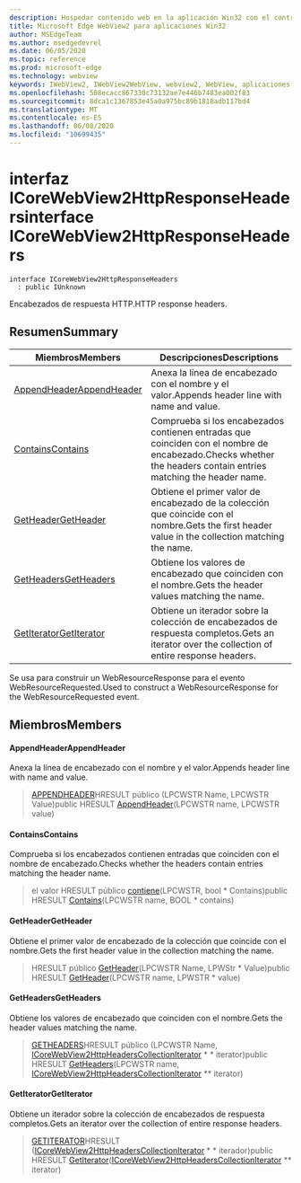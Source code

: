 ```yaml
---
description: Hospedar contenido web en la aplicación Win32 con el control Microsoft Edge WebView2
title: Microsoft Edge WebView2 para aplicaciones Win32
author: MSEdgeTeam
ms.author: msedgedevrel
ms.date: 06/05/2020
ms.topic: reference
ms.prod: microsoft-edge
ms.technology: webview
keywords: IWebView2, IWebView2WebView, webview2, WebView, aplicaciones Win32, Win32, Edge, ICoreWebView2, ICoreWebView2Controller, control de explorador, HTML Edge
ms.openlocfilehash: 508ecacc867330c73132ae7e446b7483ea002f83
ms.sourcegitcommit: 8dca1c1367853e45a0a975bc89b1818adb117bd4
ms.translationtype: MT
ms.contentlocale: es-ES
ms.lasthandoff: 06/08/2020
ms.locfileid: "10699435"
---
```

# <span data-ttu-id="b753c-104">interfaz ICoreWebView2HttpResponseHeaders</span><span class="sxs-lookup"><span data-stu-id="b753c-104">interface ICoreWebView2HttpResponseHeaders</span></span> 

```
interface ICoreWebView2HttpResponseHeaders
  : public IUnknown
```

<span data-ttu-id="b753c-105">Encabezados de respuesta HTTP.</span><span class="sxs-lookup"><span data-stu-id="b753c-105">HTTP response headers.</span></span>

## <span data-ttu-id="b753c-106">Resumen</span><span class="sxs-lookup"><span data-stu-id="b753c-106">Summary</span></span>

 <span data-ttu-id="b753c-107">Miembros</span><span class="sxs-lookup"><span data-stu-id="b753c-107">Members</span></span>                        | <span data-ttu-id="b753c-108">Descripciones</span><span class="sxs-lookup"><span data-stu-id="b753c-108">Descriptions</span></span>
--------------------------------|---------------------------------------------
[<span data-ttu-id="b753c-109">AppendHeader</span><span class="sxs-lookup"><span data-stu-id="b753c-109">AppendHeader</span></span>](#appendheader) | <span data-ttu-id="b753c-110">Anexa la línea de encabezado con el nombre y el valor.</span><span class="sxs-lookup"><span data-stu-id="b753c-110">Appends header line with name and value.</span></span>
[<span data-ttu-id="b753c-111">Contains</span><span class="sxs-lookup"><span data-stu-id="b753c-111">Contains</span></span>](#contains) | <span data-ttu-id="b753c-112">Comprueba si los encabezados contienen entradas que coinciden con el nombre de encabezado.</span><span class="sxs-lookup"><span data-stu-id="b753c-112">Checks whether the headers contain entries matching the header name.</span></span>
[<span data-ttu-id="b753c-113">GetHeader</span><span class="sxs-lookup"><span data-stu-id="b753c-113">GetHeader</span></span>](#getheader) | <span data-ttu-id="b753c-114">Obtiene el primer valor de encabezado de la colección que coincide con el nombre.</span><span class="sxs-lookup"><span data-stu-id="b753c-114">Gets the first header value in the collection matching the name.</span></span>
[<span data-ttu-id="b753c-115">GetHeaders</span><span class="sxs-lookup"><span data-stu-id="b753c-115">GetHeaders</span></span>](#getheaders) | <span data-ttu-id="b753c-116">Obtiene los valores de encabezado que coinciden con el nombre.</span><span class="sxs-lookup"><span data-stu-id="b753c-116">Gets the header values matching the name.</span></span>
[<span data-ttu-id="b753c-117">GetIterator</span><span class="sxs-lookup"><span data-stu-id="b753c-117">GetIterator</span></span>](#getiterator) | <span data-ttu-id="b753c-118">Obtiene un iterador sobre la colección de encabezados de respuesta completos.</span><span class="sxs-lookup"><span data-stu-id="b753c-118">Gets an iterator over the collection of entire response headers.</span></span>

<span data-ttu-id="b753c-119">Se usa para construir un WebResourceResponse para el evento WebResourceRequested.</span><span class="sxs-lookup"><span data-stu-id="b753c-119">Used to construct a WebResourceResponse for the WebResourceRequested event.</span></span>

## <span data-ttu-id="b753c-120">Miembros</span><span class="sxs-lookup"><span data-stu-id="b753c-120">Members</span></span>

#### <span data-ttu-id="b753c-121">AppendHeader</span><span class="sxs-lookup"><span data-stu-id="b753c-121">AppendHeader</span></span> 

<span data-ttu-id="b753c-122">Anexa la línea de encabezado con el nombre y el valor.</span><span class="sxs-lookup"><span data-stu-id="b753c-122">Appends header line with name and value.</span></span>

> <span data-ttu-id="b753c-123">[APPENDHEADER](#appendheader)HRESULT público (LPCWSTR Name, LPCWSTR Value)</span><span class="sxs-lookup"><span data-stu-id="b753c-123">public HRESULT [AppendHeader](#appendheader)(LPCWSTR name, LPCWSTR value)</span></span>

#### <span data-ttu-id="b753c-124">Contains</span><span class="sxs-lookup"><span data-stu-id="b753c-124">Contains</span></span> 

<span data-ttu-id="b753c-125">Comprueba si los encabezados contienen entradas que coinciden con el nombre de encabezado.</span><span class="sxs-lookup"><span data-stu-id="b753c-125">Checks whether the headers contain entries matching the header name.</span></span>

> <span data-ttu-id="b753c-126">el valor HRESULT público [contiene](#contains)(LPCWSTR, bool \* Contains)</span><span class="sxs-lookup"><span data-stu-id="b753c-126">public HRESULT [Contains](#contains)(LPCWSTR name, BOOL \* contains)</span></span>

#### <span data-ttu-id="b753c-127">GetHeader</span><span class="sxs-lookup"><span data-stu-id="b753c-127">GetHeader</span></span> 

<span data-ttu-id="b753c-128">Obtiene el primer valor de encabezado de la colección que coincide con el nombre.</span><span class="sxs-lookup"><span data-stu-id="b753c-128">Gets the first header value in the collection matching the name.</span></span>

> <span data-ttu-id="b753c-129">HRESULT público [GetHeader](#getheader)(LPCWSTR Name, LPWStr \* Value)</span><span class="sxs-lookup"><span data-stu-id="b753c-129">public HRESULT [GetHeader](#getheader)(LPCWSTR name, LPWSTR \* value)</span></span>

#### <span data-ttu-id="b753c-130">GetHeaders</span><span class="sxs-lookup"><span data-stu-id="b753c-130">GetHeaders</span></span> 

<span data-ttu-id="b753c-131">Obtiene los valores de encabezado que coinciden con el nombre.</span><span class="sxs-lookup"><span data-stu-id="b753c-131">Gets the header values matching the name.</span></span>

> <span data-ttu-id="b753c-132">[GETHEADERS](#getheaders)HRESULT público (LPCWSTR Name, [ICoreWebView2HttpHeadersCollectionIterator](icorewebview2httpheaderscollectioniterator.md) \* \* iterator)</span><span class="sxs-lookup"><span data-stu-id="b753c-132">public HRESULT [GetHeaders](#getheaders)(LPCWSTR name, [ICoreWebView2HttpHeadersCollectionIterator](icorewebview2httpheaderscollectioniterator.md) \*\* iterator)</span></span>

#### <span data-ttu-id="b753c-133">GetIterator</span><span class="sxs-lookup"><span data-stu-id="b753c-133">GetIterator</span></span> 

<span data-ttu-id="b753c-134">Obtiene un iterador sobre la colección de encabezados de respuesta completos.</span><span class="sxs-lookup"><span data-stu-id="b753c-134">Gets an iterator over the collection of entire response headers.</span></span>

> <span data-ttu-id="b753c-135">[GETITERATOR](#getiterator)HRESULT ([ICoreWebView2HttpHeadersCollectionIterator](icorewebview2httpheaderscollectioniterator.md) \* \* iterador)</span><span class="sxs-lookup"><span data-stu-id="b753c-135">public HRESULT [GetIterator](#getiterator)([ICoreWebView2HttpHeadersCollectionIterator](icorewebview2httpheaderscollectioniterator.md) \*\* iterator)</span></span>

